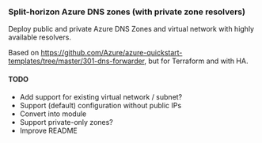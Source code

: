 ### Split-horizon Azure DNS zones (with private zone resolvers)

Deploy public and private Azure DNS Zones and virtual network with highly available resolvers.

Based on https://github.com/Azure/azure-quickstart-templates/tree/master/301-dns-forwarder, but for Terraform and with HA.

#### TODO

- Add support for existing virtual network / subnet?
- Support (default) configuration without public IPs
- Convert into module
- Support private-only zones?
- Improve README
